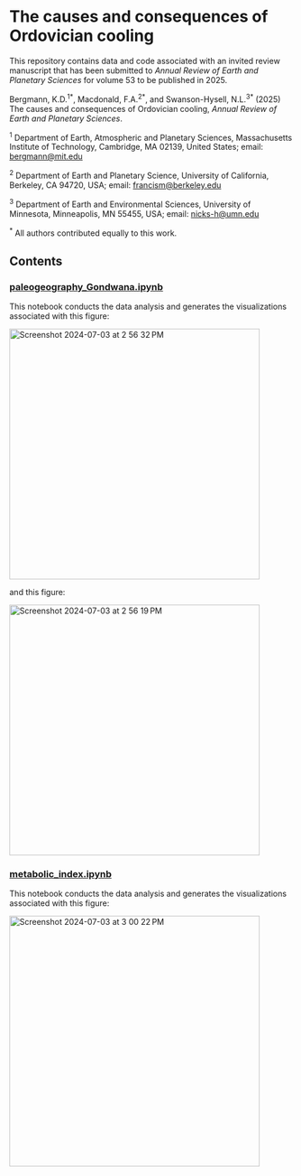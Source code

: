 # The causes and consequences of Ordovician cooling

This repository contains data and code associated with an invited review manuscript that has been submitted to *Annual Review of Earth and Planetary Sciences* for volume 53 to be published in 2025.

Bergmann, K.D.<sup>1</sup><sup>\*</sup>, Macdonald, F.A.<sup>2</sup><sup>\*</sup>, and Swanson-Hysell, N.L.<sup>3</sup><sup>\*</sup> (2025) The causes and consequences of Ordovician cooling, *Annual Review of Earth and Planetary Sciences*.

<sup>1</sup> Department of Earth, Atmospheric and Planetary Sciences, Massachusetts Institute of Technology, Cambridge, MA 02139, United States; email: [bergmann@mit.edu](mailto:bergmann@mit.edu)

<sup>2</sup> Department of Earth and Planetary Science, University of California, Berkeley, CA 94720, USA; email: [francism@berkeley.edu](mailto:francism@berkeley.edu)

<sup>3</sup> Department of Earth and Environmental Sciences, University of Minnesota, Minneapolis, MN 55455, USA; email: [nicks-h@umn.edu](mailto:nicks-h@umn.edu)

<sup>\*</sup> All authors contributed equally to this work.

## Contents

### [paleogeography_Gondwana.ipynb](code/paleogeography_Gondwana.ipynb)

This notebook conducts the data analysis and generates the visualizations associated with this figure:

<img width="444" alt="Screenshot 2024-07-03 at 2 56 32 PM" src="https://github.com/Swanson-Hysell-Group/2025_Ordovician_review/assets/4332322/8f85214f-dbcd-4215-bee9-65f3b44d2539">

and this figure:

<img width="444" alt="Screenshot 2024-07-03 at 2 56 19 PM" src="https://github.com/Swanson-Hysell-Group/2025_Ordovician_review/assets/4332322/3cce6d61-fc7e-480d-8388-adb1865f8435">

### [metabolic_index.ipynb](code/metabolic_index.ipynb)

This notebook conducts the data analysis and generates the visualizations associated with this figure:

<img width="444" alt="Screenshot 2024-07-03 at 3 00 22 PM" src="https://github.com/Swanson-Hysell-Group/2025_Ordovician_review/assets/4332322/646dc18f-04dc-41a1-b8f4-3d6cd5c1240f">
